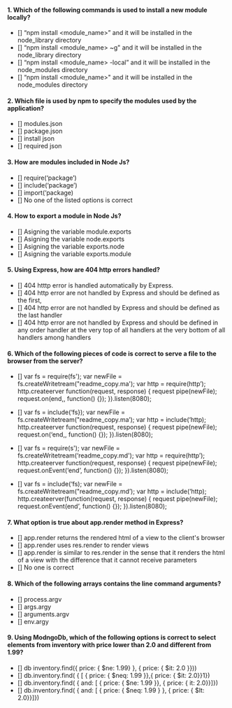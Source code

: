 

#### 1. Which of the following commands is used to install a new module locally?
- [] “npm install <module_name>” and it will be installed in the node_library directory
- [] “npm install <module_name> ~g" and it will be installed in the node_library directory
- [] “npm install <module_name> -local” and it will be installed in the node_modules directory
- [] “npm install <module_name>" and it will be installed in the node_modules directory


#### 2. Which file is used by npm to specify the modules used by the application?
- [] modules.json
- [] package.json
- [] install json
- [] required json


#### 3. How are modules included in Node Js?
- [] require(‘package’)
- [] include(‘package’)
- [] import(‘package)
- [] No one of the listed options is correct


#### 4. How to export a module in Node Js?
- [] Asigning the variable module.exports
- [] Asigning the variable node.exports
- [] Asigning the variable exports.node
- [] Asigning the variable exports.module


#### 5. Using Express, how are 404 http errors handled?
- [] 404 htttp error is handled automatically by Express.
- [] 404 http error are not handled by Express and should be defined as the first,
- [] 404 http error are not handled by Express and should be defined as the last handler
- [] 404 http error are not handled by Express and should be defined in any order handler at the very top of all handlers at the very bottom of all handlers among handlers



#### 6. Which of the following pieces of code is correct to serve a file to the browser from the server?
- [] var fs = require(fs'); var newFile = fs.createWritetream("readme_copy.ma'); var http = require(http’);
http.createerver function(request, response) { request pipe(newFile); request.on(end,, function() {}); }).listen(8080);

- [] var fs = include(‘fs}); var newFile = fs.createWritetream("readme_copy.ma’); var http = include(‘http);
http.createerver function(request, response) { request pipe(newFile); request.on(‘end,, function() {}); }).listen(8080);

- [] var fs = require(s'); var newFile = fs.createWritetream(‘readme_copy.md'); var http = require(http’);
http.createerver function(request, response) { request pipe(newFile); request.onEvent(‘end’, function() {}); }).listen(8080);

- [] var fs = include(‘fs); var newFile = fs.createWritetream("readme_copy.md’); var http = include(‘http);
http.createerver(function(request, response) { request pipe(newFile); request.onEvent(end’, function() {}); }).listen(8080);



#### 7. What option is true about app.render method in Express?
- [] app.render returns the rendered html of a view to the client's browser
- [] app.render uses res.render to render views
- [] app.render is similar to res.render in the sense that it renders the html of a view with the difference that it cannot receive parameters
- [] No one is correct


#### 8. Which of the following arrays contains the line command arguments?
- [] process.argv
- [] args.argy
- [] arguments.argv
- [] env.argy


#### 9. Using ModngoDb, which of the following options is correct to select elements from inventory with price lower than 2.0 and different from 1.99?
- [] db inventory.find({ price: { $ne: 1.99} }, { price: { $it: 2.0 }}))
- [] db.inventory.find( { [ { price: { $neq: 1.99 }},{ price: { $it: 2.0}}1})
- [] db.inventory.find( { and: [ { price: { $ne: 1.99 }}, { price: { it: 2.0}}]})
- [] db.inventory.find( { and: [ { price: { $neq: 1.99 } }, { price: { $It: 2.0}}]})